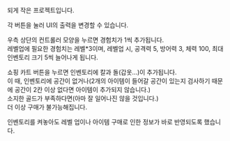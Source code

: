 되게 작은 프로젝트입니다.   

각 버튼을 눌러 UI의 출력을 변경할 수 있습니다.

우측 상단의 컨트롤러 모양을 누르면 경험치가 1씩 추가됩니다.   
레벨업에 필요한 경험치는 레벨*3이며, 레벨업 시, 공격력 5, 방어력 3, 체력 100, 최대 인벤토리 크기 5씩 늘어나게 됩니다.

쇼핑 카트 버튼을 누르면 인벤토리에 칼과 돌(갑옷...)이 추가됩니다.   
이 때, 인벤토리에 공간이 없거나(2개의 아이템이 들어갈 공간이 있는지 검사하기 때문에 공간이 2칸 이상 없다면 아이템이 추가되지 않습니다.)   
소지한 골드가 부족하다면(아마 잘 일어나진 않을 것입니다.)   
더 이상 구매가 불가능해집니다.

인벤토리를 켜놓아도 레벨 업이나 아이템 구매로 인한 정보가 바로 반영되도록 했습니다.
